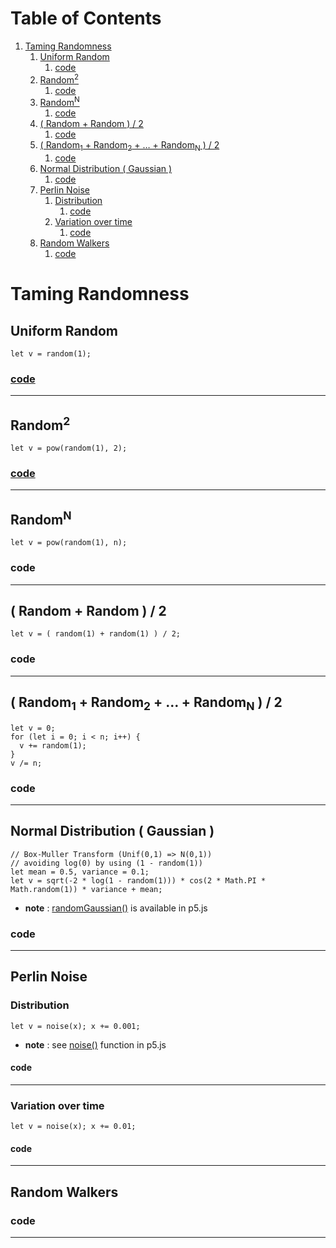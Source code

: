 
# Table of Contents

1.  [Taming Randomness](#org9bb49c0)
    1.  [Uniform Random](#org0bfac03)
        1.  [code](#orgc3ce8f4)
    2.  [Random<sup>2</sup>](#org3f21073)
        1.  [code](#orgd462575)
    3.  [Random<sup>N</sup>](#orga114d12)
        1.  [code](#org17db8ba)
    4.  [( Random + Random ) / 2](#org9e41a08)
        1.  [code](#org87424ae)
    5.  [( Random<sub>1</sub> + Random<sub>2</sub> + &#x2026; + Random<sub>N</sub> ) / 2](#org75f0c68)
        1.  [code](#org22bf36e)
    6.  [Normal Distribution ( Gaussian )](#org727233c)
        1.  [code](#orgfa3bba4)
    7.  [Perlin Noise](#orga8ada74)
        1.  [Distribution](#org708bfb7)
            1.  [code](#org16dcf33)
        2.  [Variation over time](#org55d6535)
            1.  [code](#org2db3651)
    8.  [Random Walkers](#org7fcdd4c)
        1.  [code](#org20062a7)



<a id="org9bb49c0"></a>

# Taming Randomness


<a id="org0bfac03"></a>

## Uniform Random

    let v = random(1);


<a id="orgc3ce8f4"></a>

### [code](js/sketch_01.js)

---


<a id="org3f21073"></a>

## Random<sup>2</sup>

    let v = pow(random(1), 2);


<a id="orgd462575"></a>

### [code](js/sketch_02.js)

---


<a id="orga114d12"></a>

## Random<sup>N</sup>

    let v = pow(random(1), n);


<a id="org17db8ba"></a>

### code

---


<a id="org9e41a08"></a>

## ( Random + Random ) / 2

    let v = ( random(1) + random(1) ) / 2;


<a id="org87424ae"></a>

### code

---


<a id="org75f0c68"></a>

## ( Random<sub>1</sub> + Random<sub>2</sub> + &#x2026; + Random<sub>N</sub> ) / 2

    let v = 0;
    for (let i = 0; i < n; i++) {
      v += random(1);
    }
    v /= n;


<a id="org22bf36e"></a>

### code

---


<a id="org727233c"></a>

## Normal Distribution ( Gaussian )

    // Box-Muller Transform (Unif(0,1) => N(0,1))
    // avoiding log(0) by using (1 - random(1))
    let mean = 0.5, variance = 0.1;
    let v = sqrt(-2 * log(1 - random(1))) * cos(2 * Math.PI * Math.random(1)) * variance + mean;

-   **note** : [randomGaussian()](https://p5js.org/reference/#/p5/randomGaussian) is available in p5.js


<a id="orgfa3bba4"></a>

### code

---


<a id="orga8ada74"></a>

## Perlin Noise


<a id="org708bfb7"></a>

### Distribution

    let v = noise(x); x += 0.001;

-   **note** : see [noise()](https://p5js.org/reference/#/p5/noise) function in p5.js


<a id="org16dcf33"></a>

#### code

---


<a id="org55d6535"></a>

### Variation over time

    let v = noise(x); x += 0.01;


<a id="org2db3651"></a>

#### code

---


<a id="org7fcdd4c"></a>

## Random Walkers


<a id="org20062a7"></a>

### code

---

